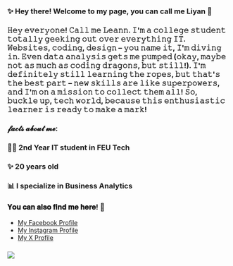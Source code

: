 ### ✨ Hey there! Welcome to my page, you can call me Liyan 💖
### 𝙷𝚎𝚢 𝚎𝚟𝚎𝚛𝚢𝚘𝚗𝚎! 𝙲𝚊𝚕𝚕 𝚖𝚎 𝙻𝚎𝚊𝚗𝚗. 𝙸'𝚖 𝚊 𝚌𝚘𝚕𝚕𝚎𝚐𝚎 𝚜𝚝𝚞𝚍𝚎𝚗𝚝 𝚝𝚘𝚝𝚊𝚕𝚕𝚢 𝚐𝚎𝚎𝚔𝚒𝚗𝚐 𝚘𝚞𝚝 𝚘𝚟𝚎𝚛 𝚎𝚟𝚎𝚛𝚢𝚝𝚑𝚒𝚗𝚐 𝙸𝚃. 𝚆𝚎𝚋𝚜𝚒𝚝𝚎𝚜, 𝚌𝚘𝚍𝚒𝚗𝚐, 𝚍𝚎𝚜𝚒𝚐𝚗 – 𝚢𝚘𝚞 𝚗𝚊𝚖𝚎 𝚒𝚝, 𝙸'𝚖 𝚍𝚒𝚟𝚒𝚗𝚐 𝚒𝚗. 𝙴𝚟𝚎𝚗 𝚍𝚊𝚝𝚊 𝚊𝚗𝚊𝚕𝚢𝚜𝚒𝚜 𝚐𝚎𝚝𝚜 𝚖𝚎 𝚙𝚞𝚖𝚙𝚎𝚍 (𝚘𝚔𝚊𝚢, 𝚖𝚊𝚢𝚋𝚎 𝚗𝚘𝚝 𝚊𝚜 𝚖𝚞𝚌𝚑 𝚊𝚜 𝚌𝚘𝚍𝚒𝚗𝚐 𝚍𝚛𝚊𝚐𝚘𝚗𝚜, 𝚋𝚞𝚝 𝚜𝚝𝚒𝚕𝚕!). 𝙸'𝚖 𝚍𝚎𝚏𝚒𝚗𝚒𝚝𝚎𝚕𝚢 𝚜𝚝𝚒𝚕𝚕 𝚕𝚎𝚊𝚛𝚗𝚒𝚗𝚐 𝚝𝚑𝚎 𝚛𝚘𝚙𝚎𝚜, 𝚋𝚞𝚝 𝚝𝚑𝚊𝚝'𝚜 𝚝𝚑𝚎 𝚋𝚎𝚜𝚝 𝚙𝚊𝚛𝚝 – 𝚗𝚎𝚠 𝚜𝚔𝚒𝚕𝚕𝚜 𝚊𝚛𝚎 𝚕𝚒𝚔𝚎 𝚜𝚞𝚙𝚎𝚛𝚙𝚘𝚠𝚎𝚛𝚜, 𝚊𝚗𝚍 𝙸'𝚖 𝚘𝚗 𝚊 𝚖𝚒𝚜𝚜𝚒𝚘𝚗 𝚝𝚘 𝚌𝚘𝚕𝚕𝚎𝚌𝚝 𝚝𝚑𝚎𝚖 𝚊𝚕𝚕! 𝚂𝚘, 𝚋𝚞𝚌𝚔𝚕𝚎 𝚞𝚙, 𝚝𝚎𝚌𝚑 𝚠𝚘𝚛𝚕𝚍, 𝚋𝚎𝚌𝚊𝚞𝚜𝚎 𝚝𝚑𝚒𝚜 𝚎𝚗𝚝𝚑𝚞𝚜𝚒𝚊𝚜𝚝𝚒𝚌 𝚕𝚎𝚊𝚛𝚗𝚎𝚛 𝚒𝚜 𝚛𝚎𝚊𝚍𝚢 𝚝𝚘 𝚖𝚊𝚔𝚎 𝚊 𝚖𝚊𝚛𝚔!
### 𝓯𝓪𝓬𝓽𝓼 𝓪𝓫𝓸𝓾𝓽 𝓶𝓮:
###   💁‍♀️ 2nd Year IT student in FEU Tech
###   ✨ 20 years old
###   📊 I specialize in Business Analytics
###
### 𝐘𝐨𝐮 𝐜𝐚𝐧 𝐚𝐥𝐬𝐨 𝐟𝐢𝐧𝐝 𝐦𝐞 𝐡𝐞𝐫𝐞! 🤗
- [My Facebook Profile](https://facebook.com/0renjis)
- [My Instagram Profile](https://instagram.com/0renjis)
- [My X Profile](https://x.com/0renjis)
### ![](https://github.com/0renjis/0renjis/blob/main/pcgirl.gif)

<!--
**0renjis/0renjis** is a ✨ _special_ ✨ repository because its `README.md` (this file) appears on your GitHub profile.

Here are some ideas to get you started:

- 🔭 I’m currently working on ...
- 🌱 I’m currently learning ...
- 👯 I’m looking to collaborate on ...
- 🤔 I’m looking for help with ...
- 💬 Ask me about ...
- 📫 How to reach me: ...
- 😄 Pronouns: ...
- ⚡ Fun fact: ...
-->
